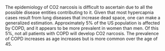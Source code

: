 The epidemiology of CO2 narcosis is difficult to ascertain due to all the possible disease entities contributing to it. Given that most hypercapnia cases result from lung diseases that increase dead space, one can make a generalized estimation. Approximately 5% of the US population is affected by COPD, and it appears to be more prevalent in women than men. Of this 5%, not all patients with COPD will develop CO2 narcosis. The prevalence of COPD increases as age increases but is more common over the age of 45.